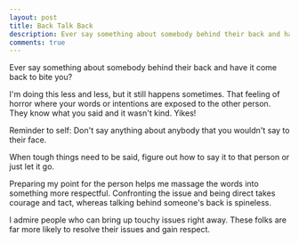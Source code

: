 ```yaml
---
layout: post
title: Back Talk Back
description: Ever say something about somebody behind their back and have it come back to bite you?
comments: true
---
```

Ever say something about somebody behind their back and have it come back to bite you?

I'm doing this less and less, but it still happens sometimes.  That feeling of horror where your words or intentions are exposed to the other person.  They know what you said and it wasn't kind.  Yikes!

Reminder to self:  Don't say anything about anybody that you wouldn't say to their face.

When tough things need to be said, figure out how to say it to that person or just let it go.

Preparing my point for the person helps me massage the words into something more respectful. Confronting the issue and being direct takes courage and tact, whereas talking behind someone's back is spineless.

I admire people who can bring up touchy issues right away.  These folks are far more likely to resolve their issues and gain respect.
